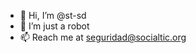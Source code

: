 - 👋 Hi, I’m @st-sd
- 🤖 I’m just a robot
- 📫 Reach me at seguridad@socialtic.org

<!---
st-sd/st-sd is a ✨ special ✨ repository because its `README.md` (this file) appears on your GitHub profile.
You can click the Preview link to take a look at your changes.
--->
